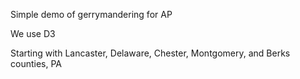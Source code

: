 Simple demo of gerrymandering for AP

We use D3


Starting with Lancaster, Delaware, Chester, Montgomery, and Berks counties, PA
